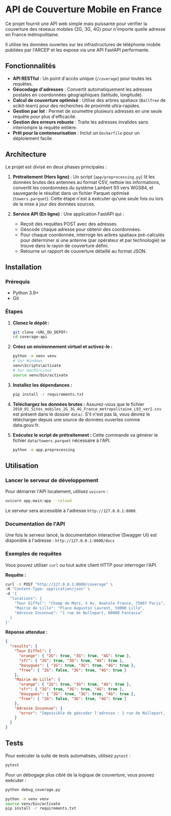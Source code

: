 # API de Couverture Mobile en France

Ce projet fournit une API web simple mais puissante pour vérifier la couverture des réseaux mobiles (2G, 3G, 4G) pour n'importe quelle adresse en France métropolitaine.

Il utilise les données ouvertes sur les infrastructures de téléphonie mobile publiées par l'ARCEP et les expose via une API FastAPI performante.

## Fonctionnalités

- **API RESTful** : Un point d'accès unique (`/coverage`) pour toutes les requêtes.
- **Géocodage d'adresses** : Convertit automatiquement les adresses postales en coordonnées géographiques (latitude, longitude).
- **Calcul de couverture optimisé** : Utilise des arbres spatiaux (`BallTree` de scikit-learn) pour des recherches de proximité ultra-rapides.
- **Gestion par lot** : Permet de soumettre plusieurs adresses en une seule requête pour plus d'efficacité.
- **Gestion des erreurs robuste** : Traite les adresses invalides sans interrompre la requête entière.
- **Prêt pour la conteneurisation** : Inclut un `Dockerfile` pour un déploiement facile.

## Architecture

Le projet est divisé en deux phases principales :

1.  **Prétraitement (Hors ligne)** : Un script (`app/preprocessing.py`) lit les données brutes des antennes au format CSV, nettoie les informations, convertit les coordonnées du système Lambert 93 vers WGS84, et sauvegarde le résultat dans un fichier Parquet optimisé (`towers.parquet`). Cette étape n'est à exécuter qu'une seule fois ou lors de la mise à jour des données sources.

2.  **Service API (En ligne)** : Une application FastAPI qui :
    -   Reçoit des requêtes POST avec des adresses.
    -   Géocode chaque adresse pour obtenir des coordonnées.
    -   Pour chaque coordonnée, interroge les arbres spatiaux pré-calculés pour déterminer si une antenne (par opérateur et par technologie) se trouve dans le rayon de couverture défini.
    -   Retourne un rapport de couverture détaillé au format JSON.

## Installation

### Prérequis

-   Python 3.9+
-   Git

### Étapes

1.  **Clonez le dépôt :**
    ```bash
    git clone <URL_DU_DEPOT>
    cd coverage-api
    ```

2.  **Créez un environnement virtuel et activez-le :**
    ```bash
    python -m venv venv
    # Sur Windows
    venv\Scripts\activate
    # Sur macOS/Linux
    source venv/bin/activate
    ```

3.  **Installez les dépendances :**
    ```bash
    pip install -r requirements.txt
    ```

4.  **Téléchargez les données brutes :**
    Assurez-vous que le fichier `2018_01_Sites_mobiles_2G_3G_4G_France_metropolitaine_L93_ver2.csv` est présent dans le dossier `data/`. S'il n'est pas là, vous devrez le télécharger depuis une source de données ouvertes comme data.gouv.fr.

5.  **Exécutez le script de prétraitement :**
    Cette commande va générer le fichier `data/towers.parquet` nécessaire à l'API.
    ```bash
    python -m app.preprocessing
    ```

## Utilisation

### Lancer le serveur de développement

Pour démarrer l'API localement, utilisez `uvicorn` :

```bash
uvicorn app.main:app --reload
```

Le serveur sera accessible à l'adresse `http://127.0.0.1:8000`.

### Documentation de l'API

Une fois le serveur lancé, la documentation interactive (Swagger UI) est disponible à l'adresse :
`http://127.0.0.1:8000/docs`

### Exemples de requêtes

Vous pouvez utiliser `curl` ou tout autre client HTTP pour interroger l'API.

**Requête :**
```bash
curl -X POST "http://127.0.0.1:8000/coverage" \
-H "Content-Type: application/json" \
-d '{
  "locations": {
    "Tour Eiffel": "Champ de Mars, 5 Av. Anatole France, 75007 Paris",
    "Mairie de Lille": "Place Augustin Laurent, 59000 Lille",
    "Adresse Inconnue": "1 rue de Nullepart, 00000 Fantasia"
  }
}'
```

**Réponse attendue :**
```json
{
  "results": {
    "Tour Eiffel": {
      "orange": { "2G": true, "3G": true, "4G": true },
      "sfr": { "2G": true, "3G": true, "4G": true },
      "bouygues": { "2G": true, "3G": true, "4G": true },
      "free": { "2G": false, "3G": true, "4G": true }
    },
    "Mairie de Lille": {
      "orange": { "2G": true, "3G": true, "4G": true },
      "sfr": { "2G": true, "3G": true, "4G": true },
      "bouygues": { "2G": true, "3G": true, "4G": true },
      "free": { "2G": false, "3G": true, "4G": true }
    },
    "Adresse Inconnue": {
      "error": "Impossible de géocoder l'adresse : 1 rue de Nullepart, 00000 Fantasia"
    }
  }
}
```

## Tests

Pour exécuter la suite de tests automatisés, utilisez `pytest` :

```bash
pytest
```

Pour un débogage plus ciblé de la logique de couverture, vous pouvez exécuter :

```bash
python debug_coverage.py
```

```bash
python -m venv venv
source venv/bin/activate
pip install -r requirements.txt